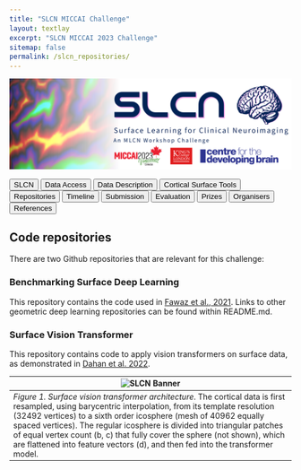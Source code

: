 ```yaml
---
title: "SLCN MICCAI Challenge"
layout: textlay
excerpt: "SLCN MICCAI 2023 Challenge"
sitemap: false
permalink: /slcn_repositories/
---
```


<img src="/images/pubpic/SLCN_Banner.png" alt="SLCN Banner" title="SLCN Banner" width="950">

<button  onclick="window.location.href='https://metrics-lab.github.io/slcn/';">SLCN</button> <button  onclick="window.location.href='https://metrics-lab.github.io/slcn_data_access/';">Data Access</button> <button onclick="window.location.href='
https://metrics-lab.github.io/slcn_data_description/';">Data Description</button>  <button onclick="window.location.href='https://metrics-lab.github.io/slcn_cortical_surface_tools/';">Cortical Surface Tools</button>  <button onclick="window.location.href='https://metrics-lab.github.io/slcn_repositories/';">Repositories</button>  <button onclick="window.location.href='https://metrics-lab.github.io/slcn_timeline/';">Timeline</button> <button onclick="window.location.href='https://metrics-lab.github.io/slcn_submission/';">Submission</button> <button onclick="window.location.href='https://metrics-lab.github.io/slcn_evaluation/';">Evaluation</button> <button onclick="window.location.href='https://metrics-lab.github.io/slcn_prizes/';">Prizes</button> <button onclick="window.location.href='https://metrics-lab.github.io/slcn_organisers/';">Organisers</button> <button onclick="window.location.href='https://metrics-lab.github.io/slcn_references/';">References</button>


## Code repositories
There are two Github repositories that are relevant for this challenge: 

### Benchmarking Surface Deep Learning
This repository contains the code used in [Fawaz et al., 2021](https://github.com/Abdulah-Fawaz/Benchmarking-Surface-DL). Links to other geometric deep learning repositories can be found within README.md. 

### Surface Vision Transformer
This repository contains code to apply vision transformers on surface data, as demonstrated in [Dahan et al. 2022](https://github.com/metrics-lab/surface-vision-transformers).

| <img src="/images/pubpic/sit_gif.gif" alt="SLCN Banner" title="SLCN Banner" width="900"> |
| --- |
| *Figure 1. Surface vision transformer architecture*. The cortical data is first resampled, using barycentric interpolation, from its template resolution (32492 vertices) to a sixth order icosphere (mesh of 40962 equally spaced vertices). The regular icosphere is divided into triangular patches of equal vertex count (b, c) that fully cover the sphere (not shown), which are flattened into feature vectors (d), and then fed into the transformer model. | 
